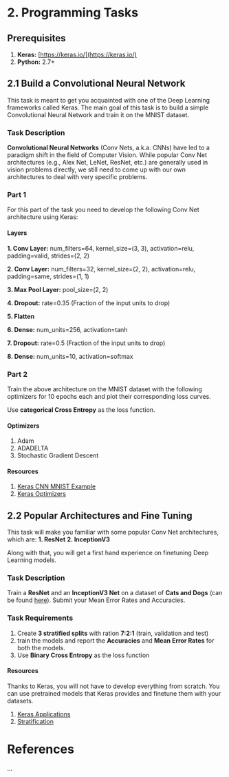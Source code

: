 # 2. Programming Tasks

## Prerequisites
1. **Keras:** [https://keras.io/](https://keras.io/)
2. **Python:** 2.7+

## 2.1 Build a Convolutional Neural Network

This task is meant to get you acquainted with one of the Deep Learning frameworks called Keras.
The main goal of this task is to build a simple Convolutional Neural Network and train it on the MNIST dataset.

### Task Description
**Convolutional Neural Networks** (Conv Nets, a.k.a. CNNs) have led to a paradigm shift in the field of Computer Vision.
While popular Conv Net architectures (e.g., Alex Net, LeNet, ResNet, etc.) are generally used in vision problems directly,
 we still need to come up with our own architectures to deal with very specific problems.

### Part 1
For this part of the task you need to develop the following Conv Net architecture using Keras:

#### Layers

**1. Conv Layer:** num_filters=64,  kernel_size=(3, 3), activation=relu, padding=valid, strides=(2, 2)

**2. Conv Layer:** num_filters=32,  kernel_size=(2, 2), activation=relu, padding=same, strides=(1, 1)

**3. Max Pool Layer:** pool_size=(2, 2)

**4. Dropout:** rate=0.35 (Fraction of the input units to drop)

**5. Flatten**

**6. Dense:** num_units=256, activation=tanh

**7. Dropout:** rate=0.5 (Fraction of the input units to drop)

**8. Dense:** num_units=10, activation=softmax

### Part 2

Train the above architecture on the MNIST dataset with the following optimizers for 10 epochs each and plot 
their corresponding loss curves.

Use **categorical Cross Entropy** as the loss function.

#### Optimizers

1. Adam
2. ADADELTA
3. Stochastic Gradient Descent

#### Resources
1. [Keras CNN MNIST Example](https://github.com/fchollet/keras/blob/master/examples/mnist_cnn.py)
2. [Keras Optimizers](https://keras.io/optimizers/)


## 2.2 Popular Architectures and Fine Tuning

This task will make you familiar with some popular Conv Net architectures, which are:
**1. ResNet**
**2. InceptionV3**

Along with that, you will get a first hand experience on finetuning Deep Learning models.

### Task Description
Train a **ResNet** and an **InceptionV3 Net** on a dataset of **Cats and Dogs** 
(can be found [here](https://www.kaggle.com/c/dogs-vs-cats/data)). Submit your Mean Error Rates and Accuracies.

### Task Requirements

1. Create **3 stratified splits** with ration **7:2:1** (train, validation and test)
2. train the models and report the **Accuracies** and **Mean Error Rates** for both the models.
3. Use **Binary Cross Entropy** as the loss function

#### Resources
Thanks to Keras, you will not have to develop everything from scratch. You can use pretrained models that Keras provides 
and finetune them with your datasets.

1. [Keras Applications](https://keras.io/applications/)
2. [Stratification](http://scikit-learn.org/stable/modules/generated/sklearn.model_selection.StratifiedKFold.html)

# References
...

